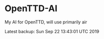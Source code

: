# OpenTTD-AI
My AI for OpenTTD, will use primarily air

Latest backup: Sun Sep 22 13:43:01 UTC 2019
